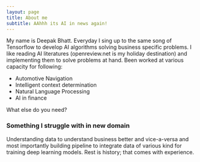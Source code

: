 ```yaml
---
layout: page
title: About me
subtitle: AAhhh its AI in news again!
---
```


My name is Deepak Bhatt. Everyday I sing up to the same song of Tensorflow to develop AI algorithms solving business specific problems. I like reading AI literatures (openreview.net is my holiday destination) and implementing them to solve problems at hand. Been worked at various capacity for following:

- Automotive Navigation
- Intelligent context determination
- Natural Language Processing
- AI in finance

What else do you need?

### Something I struggle with in new domain

Understanding data to understand business better and vice-a-versa and most importantly building pipeline to integrate data of various kind for training deep learning models. Rest is history; that comes with experience.
